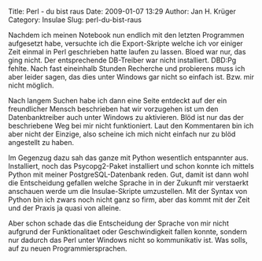 Title: Perl - du bist raus
Date: 2009-01-07 13:29
Author: Jan H. Krüger
Category: Insulae
Slug: perl-du-bist-raus

Nachdem ich meinen Notebook nun endlich mit den letzten Programmen
aufgesetzt habe, versuchte ich die Export-Skripte welche ich vor einiger
Zeit einmal in Perl geschrieben hatte laufen zu lassen. Bloed war nur,
das ging nicht. Der entsprechende DB-Treiber war nicht installiert.
DBD:Pg fehlte. Nach fast eineinhalb Stunden Recherche und probierens
muss ich aber leider sagen, das dies unter Windows gar nicht so einfach
ist. Bzw. mir nicht möglich.  
  
Nach langem Suchen habe ich dann eine Seite entdeckt auf der ein
freundlicher Mensch beschrieben hat wir vorzugehen ist um den
Datenbanktreiber auch unter Windows zu aktivieren. Blöd ist nur das der
beschriebene Weg bei mir nicht funktioniert. Laut den Kommentaren bin
ich aber nicht der Einzige, also scheine ich mich nicht einfach nur zu
blöd angestellt zu haben.  
  
Im Gegenzug dazu sah das ganze mit Python wesentlich entspannter aus.
Installiert, noch das Psycopg2-Paket installiert und schon konnte ich
mittels Python mit meiner PostgreSQL-Datenbank reden. Gut, damit ist
dann wohl die Entscheidung gefallen welche Sprache in in der Zukunft mir
verstaerkt anschauen werde um die Insulae-Skripte umzustellen. Mit der
Syntax von Python bin ich zwars noch nicht ganz so firm, aber das kommt
mit der Zeit und der Praxis ja quasi von alleine.  
  
Aber schon schade das die Entscheidung der Sprache von mir nicht
aufgrund der Funktionalitaet oder Geschwindigkeit fallen konnte, sondern
nur dadurch das Perl unter Windows nicht so kommunikativ ist. Was solls,
auf zu neuen Programmiersprachen.
